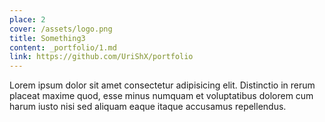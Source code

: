 ```yaml
---
place: 2
cover: /assets/logo.png
title: Something3
content: _portfolio/1.md
link: https://github.com/UriShX/portfolio
---
```

Lorem ipsum dolor sit amet consectetur adipisicing elit. Distinctio in rerum placeat maxime quod, esse minus numquam et voluptatibus dolorem cum harum iusto nisi sed aliquam eaque itaque accusamus repellendus.
